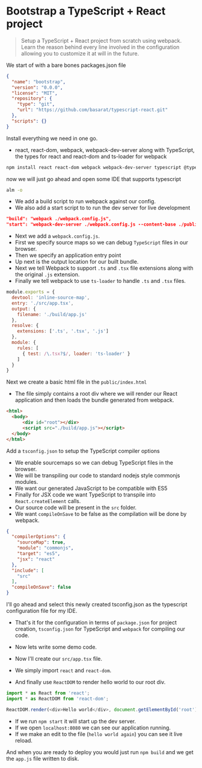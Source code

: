 # Bootstrap a TypeScript + React  project
> Setup a TypeScript + React project from scratch using webpack. Learn the reason behind every line involved in the configuration allowing you to customize it at will in the future.

We start of with a bare bones packages.json file
```json
{
  "name": "bootstrap",
  "version": "0.0.0",
  "license": "MIT",
  "repository": {
    "type": "git",
    "url": "https://github.com/basarat/typescript-react.git"
  },
  "scripts": {}
}
```

Install everything we need in one go.
* react, react-dom, webpack, webpack-dev-server along with TypeScript, the types for react and react-dom and ts-loader for webpack
```bash
npm install react react-dom webpack webpack-dev-server typescript @types/react @types/react-dom ts-loader
```

now we will just go ahead and open some IDE that supports typescript

```bash
alm -o
```

* We add a build script to run webpack against our config.
* We also add a start script to to run the dev server for live development

```json
"build": "webpack ./webpack.config.js",
"start": "webpack-dev-server ./webpack.config.js --content-base ./public"
```

* Next we add a `webpack.config.js`. 
* First we specify source maps so we can debug `TypeScript` files in our browser.
* Then we specify an application entry point
* Up next is the output location for our built bundle.
* Next we tell Webpack to support `.ts` and `.tsx` file extensions along with the original `.js` extension. 
* Finally we tell webpack to use `ts-loader` to handle `.ts` and `.tsx` files.

```js
module.exports = {
  devtool: 'inline-source-map',
  entry: './src/app.tsx',
  output: {
    filename: './build/app.js'
  },
  resolve: {
    extensions: ['.ts', '.tsx', '.js']
  },
  module: {
    rules: [
      { test: /\.tsx?$/, loader: 'ts-loader' }
    ]
  }
}
```

Next we create a basic html file in the `public/index.html`
* The file simply contains a root div where we will render our React application and then loads the bundle generated from webpack.
```html
<html>
  <body>
      <div id="root"></div>
      <script src="./build/app.js"></script>
  </body>
</html>
```

Add a `tsconfig.json` to setup the TypeScript compiler options 
* We enable sourcemaps so we can debug TypeScript files in the browser.
* We will be transpiling our code to standard nodejs style commonjs modules.
* We want our generated JavaScript to be compatible with ES5
* Finally for JSX code we want TypeScript to transpile into `React.createElement` calls.
* Our source code will be present in the `src` folder.
* We want `compileOnSave` to be false as the compilation will be done by webpack.

```json
{
  "compilerOptions": {
    "sourceMap": true,
    "module": "commonjs",
    "target": "es5",
    "jsx": "react"
  },
  "include": [
    "src"
  ],
  "compileOnSave": false
}
```

I'll go ahead and select this newly created tsconfig.json as the typescript configuration file for my IDE.

* That's it for the configuration in terms of `package.json` for project creation, `tsconfig.json` for TypeScript and `webpack` for compiling our code.

* Now lets write some demo code. 

* Now I'll create our `src/app.tsx` file.
* We simply import `react` and `react-dom`.
* And finally use `ReactDOM` to render hello world to our root div.

```js
import * as React from 'react';
import * as ReactDOM from 'react-dom';

ReactDOM.render(<div>Hello world</div>, document.getElementById('root'));
```

* If we run `npm start` it will start up the dev server. 
* If we open `localhost:8080` we can see our application running.
* If we make an edit to the file (`hello world again`) you can see it live reload.

And when you are ready to deploy you would just run `npm build` and we get the `app.js` file written to disk.

